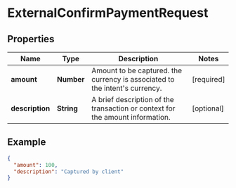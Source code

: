 # ExternalConfirmPaymentRequest

## Properties

| Name            | Type       | Description                                                                   | Notes      |
|-----------------|------------|-------------------------------------------------------------------------------|------------|
| **amount**      | **Number** | Amount to be captured. the currency is associated to the intent's currency.   | [required] |
| **description** | **String** | A brief description of the transaction or context for the amount information. | [optional] |

## Example

```json
{
  "amount": 100,
  "description": "Captured by client"
}
```

